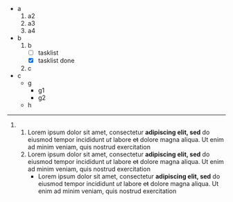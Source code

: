 - a
    1. a2
    2. a3
    3. a4
- b
    1. b
        - [ ] tasklist
        - [X] tasklist done
    2. c
- c
    - g
        - g1
        - g2
    - h

-------------------

1.
    1. Lorem ipsum dolor sit amet, consectetur __adipiscing elit, sed__ do
    eiusmod tempor incididunt _ut_ labore ~~et~~ dolore magna aliqua. Ut enim
    ad minim veniam, quis nostrud exercitation
    2. Lorem ipsum dolor sit amet, consectetur __adipiscing elit, sed__ do
    eiusmod tempor incididunt _ut_ labore ~~et~~ dolore magna aliqua. Ut enim
    ad minim veniam, quis nostrud exercitation
        - Lorem ipsum dolor sit amet, consectetur __adipiscing elit, sed__ do
        eiusmod tempor incididunt _ut_ labore ~~et~~ dolore magna aliqua. Ut enim
        ad minim veniam, quis nostrud exercitation

